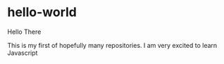 # hello-world

Hello There

This is my first of hopefully many repositories.  I am very excited to learn Javascript
